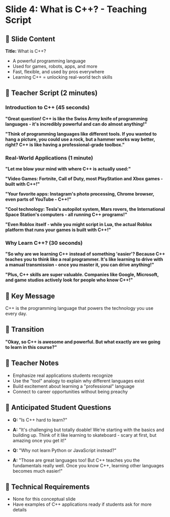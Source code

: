 # Slide 4: What is C++? - Teaching Script

## 📱 Slide Content

**Title:** What is C++?

- A powerful programming language
- Used for games, robots, apps, and more
- Fast, flexible, and used by pros everywhere
- Learning C++ = unlocking real-world tech skills

## 🎤 Teacher Script (2 minutes)

### Introduction to C++ (45 seconds)

**"Great question! C++ is like the Swiss Army knife of programming languages - it's incredibly powerful and can do almost anything!"**

**"Think of programming languages like different tools. If you wanted to hang a picture, you could use a rock, but a hammer works way better, right? C++ is like having a professional-grade toolbox."**

### Real-World Applications (1 minute)

**"Let me blow your mind with where C++ is actually used:"**

**"Video Games: Fortnite, Call of Duty, most PlayStation and Xbox games - built with C++!"**

**"Your favorite apps: Instagram's photo processing, Chrome browser, even parts of YouTube - C++!"**

**"Cool technology: Tesla's autopilot system, Mars rovers, the International Space Station's computers - all running C++ programs!"**

**"Even Roblox itself - while you might script in Lua, the actual Roblox platform that runs your games is built with C++!"**

### Why Learn C++? (30 seconds)

**"So why are we learning C++ instead of something 'easier'? Because C++ teaches you to think like a real programmer. It's like learning to drive with a manual transmission - once you master it, you can drive anything!"**

**"Plus, C++ skills are super valuable. Companies like Google, Microsoft, and game studios actively look for people who know C++!"**

## 🎯 Key Message

C++ is the programming language that powers the technology you use every day.

## 🚦 Transition

**"Okay, so C++ is awesome and powerful. But what exactly are we going to learn in this course?"**

## 📝 Teacher Notes

- Emphasize real applications students recognize
- Use the "tool" analogy to explain why different languages exist
- Build excitement about learning a "professional" language
- Connect to career opportunities without being preachy

## 🤔 Anticipated Student Questions

- **Q:** "Is C++ hard to learn?"
- **A:** "It's challenging but totally doable! We're starting with the basics and building up. Think of it like learning to skateboard - scary at first, but amazing once you get it!"

- **Q:** "Why not learn Python or JavaScript instead?"
- **A:** "Those are great languages too! But C++ teaches you the fundamentals really well. Once you know C++, learning other languages becomes much easier!"

## 🔧 Technical Requirements

- None for this conceptual slide
- Have examples of C++ applications ready if students ask for more details
